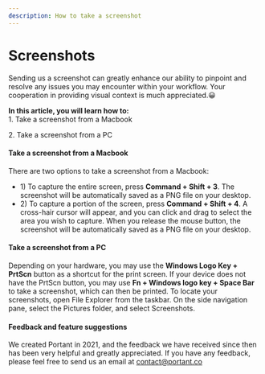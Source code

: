 ```yaml
---
description: How to take a screenshot
---
```


# Screenshots

Sending us a screenshot can greatly enhance our ability to pinpoint and resolve any issues you may encounter within your workflow. Your cooperation in providing visual context is much appreciated.😀

**In this article, you will learn how to:**\
1\. Take a screenshot from a Macbook

2\. Take a screenshot from a PC

#### **Take a screenshot from a Macbook**

There are two options to take a screenshot from a Macbook:

* 1\) To capture the entire screen, press **Command + Shift + 3**. The screenshot will be automatically saved as a PNG file on your desktop.
* 2\) To capture a portion of the screen, press **Command + Shift + 4**. A cross-hair cursor will appear, and you can click and drag to select the area you wish to capture. When you release the mouse button, the screenshot will be automatically saved as a PNG file on your desktop.

#### **Take a screenshot from a PC**

Depending on your hardware, you may use the **Windows Logo Key + PrtScn** button as a shortcut for the print screen. If your device does not have the PrtScn button, you may use **Fn + Windows logo key + Space Bar** to take a screenshot, which can then be printed. To locate your screenshots, open File Explorer from the taskbar. On the side navigation pane, select the Pictures folder, and select Screenshots.

#### **Feedback and feature suggestions**

We created Portant in 2021, and the feedback we have received since then has been very helpful and greatly appreciated. If you have any feedback, please feel free to send us an email at contact@portant.co

‍
